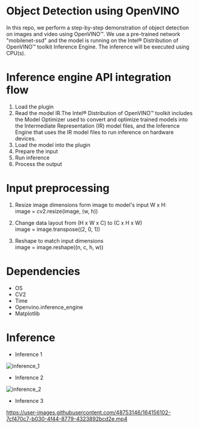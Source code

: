 # Object Detection using OpenVINO
In this repo, we perform a step-by-step demonstration of object detection on images and video using OpenVINO™. We use a pre-trained network "mobilenet-ssd" and the model is running on the Intel® Distribution of OpenVINO™ toolkit Inference Engine. The inference will be executed using CPU(s).

# Inference engine API integration flow
1. Load the plugin
2. Read the model IR.The Intel® Distribution of OpenVINO™ toolkit includes the Model Optimizer used to convert and optimize trained models into the Intermediate Representation (IR) model files, and the Inference Engine that uses the IR model files to run inference on hardware devices.
3. Load the model into the plugin
6. Prepare the input
7. Run inference
8. Process the output

# Input preprocessing
1.  Resize image dimensions form image to model's input W x H:<br>
    image = cv2.resize(image, (w, h))
   
2. Change data layout from (H x W x C) to (C x H x W)<br>
    image = image.transpose((2, 0, 1))

3. Reshape to match input dimensions<br>
    image = image.reshape((n, c, h, w))

# Dependencies
 - OS
 - CV2
 - Time
 - Openvino.inference_engine 
 - Matplotlib

# Inference
 - Inference 1

![inference_1](https://user-images.githubusercontent.com/48753146/164156014-49f60159-8029-4485-8eb3-fc2241c39efe.png)

 - Inference 2

![inference_2](https://user-images.githubusercontent.com/48753146/164156122-9154a641-3bde-4b51-8632-c3f660810094.png)

 - Inference 3
 
https://user-images.githubusercontent.com/48753146/164156102-7cf470c7-b030-4f44-8779-4323892bcd2e.mp4
